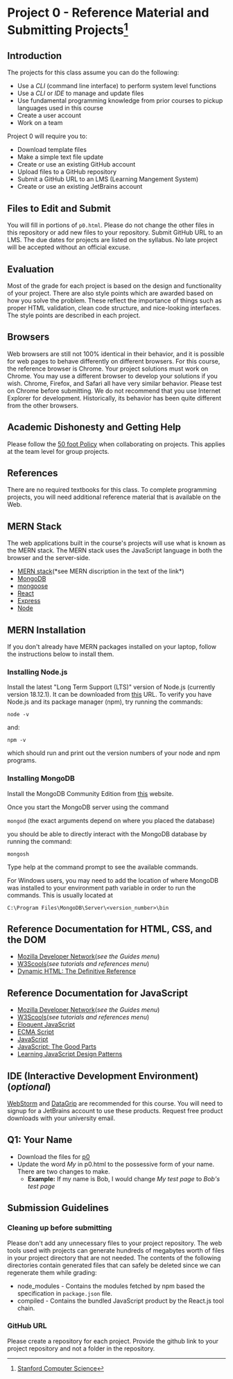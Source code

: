 # Project 0 - Reference Material and Submitting Projects[^1]

## Introduction

The projects for this class assume you can do the following:
- Use a *CLI* (command line interface) to perform system level functions
- Use a *CLI* or *IDE* to manage and update files
- Use fundamental programming knowledge from prior courses to pickup languages used in this course
- Create a user account 
- Work on a team

Project 0 will require you to:

- Download template files
- Make a simple text file update
- Create or use an existing GitHub account
- Upload files to a GitHub repository
- Submit a GitHub URL to an LMS (Learning Mangement System)
- Create or use an existing JetBrains account

## Files to Edit and Submit

You will fill in portions of ```p0.html```. Please do not change the other files in this repository or add new files to your repository. Submit GitHub URL to an LMS. The due dates for projects are listed on the syllabus. No late project will be accepted without an official excuse.

## Evaluation

Most of the grade for each project is based on the design and functionality of your project. There are also style points which are awarded based on how you solve the problem. These reflect the importance of things such as proper HTML validation, clean code structure, and nice-looking interfaces. The style points are described in each project.

## Browsers

Web browsers are still not 100% identical in their behavior, and it is possible for web pages to behave differently on different browsers. For this course, the reference browser is Chrome.  Your project solutions must work on Chrome.  You may use a different browser to develop your solutions if you wish.  Chrome, Firefox, and Safari all have very similar behavior. Please test on Chrome before submitting. We do not recommend that you use Internet Explorer for development. Historically, its behavior has been quite different from the other browsers.

## Academic Dishonesty and Getting Help

Please follow the [50 foot Policy](https://www.dna.caltech.edu/courses/cs191/50ft_policy.pdf) when collaborating on projects.  This applies at the team level for group projects.

## References

There are no required textbooks for this class. To complete programming projects, you will need additional reference material that is available on the Web.

## MERN Stack

The web applications built in the course's projects will use what is known as the MERN stack. The MERN stack uses the JavaScript language in both the browser and the server-side.

- [MERN stack](https://en.wikipedia.org/wiki/MEAN_(solution_stack)#Angular_and_alternatives)(*see MERN discription in the text of the link*)
- [MongoDB](https://www.mongodb.com)
- [mongoose](https://mongoosejs.com)
- [React](https://reactjs.org)
- [Express](https://expressjs.com)
- [Node](https://nodejs.org/en/)

## MERN Installation

If you don't already have MERN packages installed on your laptop, follow the instructions below to install them.

### Installing Node.js

Install the latest "Long Term Support (LTS)" version of Node.js (currently version 18.12.1). It can be downloaded from [this](https://nodejs.org/en/download) URL. To verify you have Node.js and its package manager (npm), try running the commands:

```node -v```

and:

```npm -v```

which should run and print out the version numbers of your node and npm programs.

### Installing MongoDB

Install the MongoDB Community Edition from [this](https://docs.mongodb.com/manual/administration/install-community/) website.

Once you start the MongoDB server using the command

```mongod``` (the exact arguments depend on where you placed the database)

you should be able to directly interact with the MongoDB database by running the command:

```mongosh```

Type help at the command prompt to see the available commands.

For Windows users, you may need to add the location of where MongoDB was installed to your environment path variable in order to run the commands. This is usually located at

```C:\Program Files\MongoDB\Server\<version_number>\bin```

## Reference Documentation for HTML, CSS, and the DOM

- [Mozilla Developer Network](https://developer.mozilla.org/en-US/)(*see the Guides menu*)
- [W3Scools](https://www.w3schools.com)(*see tutorials and references menu*)
- [Dynamic HTML: The Definitive Reference](https://www.oreilly.com/library/view/dynamic-html-the/0596527403/)

## Reference Documentation for JavaScript
- [Mozilla Developer Network](https://developer.mozilla.org/en-US/)(*see the Guides menu*)
- [W3Scools](https://www.w3schools.com)(*see tutorials and references menu*)
- [Eloquent JavaScript](https://eloquentjavascript.net)
- [ECMA Script](https://tc39.es/ecma262/)
- [JavaScript](https://www.oreilly.com/library/view/javascript-the-definitive/9781491952016/)
- [JavaScript: The Good Parts](https://www.oreilly.com/library/view/javascript-the-good/9780596517748/)
- [Learning JavaScript Design Patterns](https://www.oreilly.com/library/view/learning-javascript-design/9781098139865/)

## IDE (Interactive Development Environment)(*optional*)

[WebStorm](https://www.jetbrains.com/webstorm/) and [DataGrip](https://www.jetbrains.com/datagrip/) are recommended for this course.  You will need to signup for a JetBrains account to use these products.  Request free product downloads with your university email.
    
## Q1: Your Name

- Download the files for [p0](https://github.com/btdobbs/WA/tree/main/Project/00/p0)
- Update the word *My* in p0.html to the possessive form of your name.  There are two changes to make.
  - **Example:** If my name is Bob, I would change *My test page* to *Bob's test page* 

## Submission Guidelines

### Cleaning up before submitting

Please don't add any unnecessary files to your project repository. The web tools used with projects can generate hundreds of megabytes worth of files in your project directory that are not needed. The contents of the following directories contain generated files that can safely be deleted since we can regenerate them while grading:

- node_modules - Contains the modules fetched by npm based the specification in ```package.json``` file.
- compiled - Contains the bundled JavaScript product by the React.js tool chain.

### GitHub URL

Please create a repository for each project.  Provide the github link to your project repository and not a folder in the repository.

[^1]: [Stanford Computer Science](https://cs.stanford.edu)
